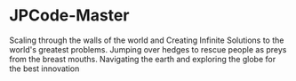 # JPCode-Master
Scaling through the walls of the world and Creating Infinite Solutions to the world's greatest problems. Jumping over hedges to rescue people as preys from the breast mouths. Navigating the earth and exploring the globe for the best innovation
